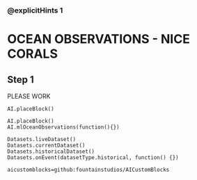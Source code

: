 ### @explicitHints 1

# OCEAN OBSERVATIONS - NICE CORALS

## Step 1
PLEASE WORK

```template
AI.placeBlock()
```

```ghost
AI.placeBlock()
AI.mlOceanObservations(function(){})

Datasets.liveDataset()
Datasets.currentDataset()
Datasets.historicalDataset()
Datasets.onEvent(datasetType.historical, function() {})
```

```package
aicustomblocks=github:fountainstudios/AICustomBlocks
```
